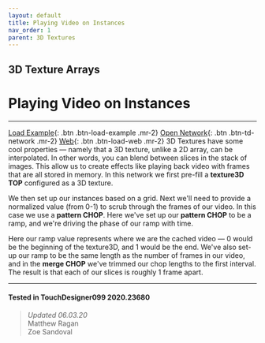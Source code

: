 ```yaml
---
layout: default
title: Playing Video on Instances
nav_order: 1
parent: 3D Textures
---
```


## 3D Texture Arrays
# Playing Video on Instances

*****

[Load Example](?actionable=1&action=load_tox&remotePath=){: .btn .btn-load-example .mr-2}
[Open Network](?actionable=1&action=open_floating_network){: .btn .btn-td-network .mr-2}
[Web](?actionable=1&action=open_in_browser){: .btn .btn-load-web .mr-2}
3D Textures have some cool properties — namely that a 3D texture, unlike a 2D array, can be interpolated. In other words, you can blend between slices in the stack of images. This allow us to create effects like playing back video with frames that are all stored in memory. In this network we first pre-fill a **texture3D TOP** configured as a 3D texture.

We then set up our instances based on a grid. Next we'll need to provide a normalized value (from 0-1) to scrub through the frames of our video. In this case we use a **pattern CHOP**. Here we've set up our **pattern CHOP** to be a ramp, and we're driving the phase of our ramp with time. 

Here our ramp value represents where we are the cached video — 0 would be the beginning of the texture3D, and 1 would be the end. We've also set-up our ramp to be the same length as the number of frames in our video, and in the **merge CHOP** we've trimmed our chop lengths to the first interval. The result is that each of our slices is roughly 1 frame apart.

---

#### Tested in TouchDesigner099 2020.23680 
>*Updated 06.03.20*  
Matthew Ragan  
Zoe Sandoval  
